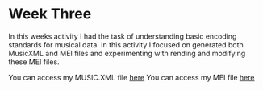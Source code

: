# Week Three

In this weeks activity I had the task of understanding basic encoding standards for musical data. In this activity I focused on generated both MusicXML and MEI files and experimenting with rending and modifying these MEI files.

You can access my MUSIC.XML file [here](MUSIC.XMLFILE)
You can access my MEI file [here](https://mei-friend.mdw.ac.at/)
